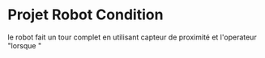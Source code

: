 # Projet Robot Condition
le robot fait un tour complet en utilisant capteur de proximité et l'operateur "lorsque "